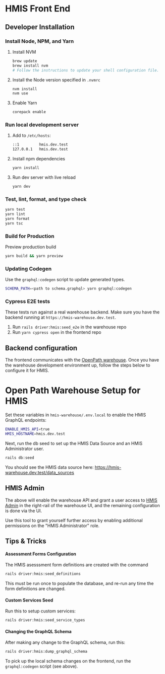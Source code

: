 # HMIS Front End

## Developer Installation

### Install Node, NPM, and Yarn

1. Install NVM

   ```sh
   brew update
   brew install nvm
   # Follow the instructions to update your shell configuration file.
   ```

2. Install the Node version specified in `.nvmrc`

   ```sh
   nvm install
   nvm use
   ```

3. Enable Yarn
   ```sh
   corepack enable
   ```

### Run local development server

1. Add to `/etc/hosts`:

   ```sh
   ::1         hmis.dev.test
   127.0.0.1   hmis.dev.test
   ```

2. Install npm dependencies

   ```sh
   yarn install
   ```

3. Run dev server with live reload

   ```sh
   yarn dev
   ```

### Test, lint, format, and type check

```sh
yarn test
yarn lint
yarn format
yarn tsc
```

### Build for Production

Preview production build

```sh
yarn build && yarn preview
```

### Updating Codegen

Use the `graphql:codegen` script to update generated types.

```sh
SCHEMA_PATH=<path to schema.graphql> yarn graphql:codegen
```

### Cypress E2E tests

These tests run against a real warehouse backend. Make sure you have the backend running at `https://hmis-warehouse.dev.test`.

1. Run `rails driver:hmis:seed_e2e` in the warehouse repo
2. Run `yarn cypress open` in the frontend repo


## Backend configuration

The frontend communicates with the [OpenPath warehouse](https://github.com/greenriver/hmis-warehouse).
Once you have the warehouse development environment up, follow the steps below to configure it for HMIS.

# Open Path Warehouse Setup for HMIS

Set these variables in `hmis-warehouse/.env.local` to enable the HMIS GraphQL endpoints:

```sh
ENABLE_HMIS_API=true
HMIS_HOSTNAME=hmis.dev.test
```

Next, run the db seed to set up the HMIS Data Source and an HMIS Administrator user.

```sh
rails db:seed
```

You should see the HMIS data source here: https://hmis-warehouse.dev.test/data_sources

## HMIS Admin

The above will enable the warehouse API and grant a user access to
[HMIS Admin](https://hmis-warehouse.dev.test/hmis_admin/roles) in the
right-rail of the warehouse UI, and the remaining configuration is done via the UI.

Use this tool to grant yourself further access by enabling additional permissions on the "HMIS Administrator" role.

## Tips & Tricks

#### Assessment Forms Configuration

The HMIS asesssment form definitions are created with the command

```sh
rails driver:hmis:seed_definitions
```

This must be run once to populate the database, and re-run any time the
form definitions are changed.

#### Custom Services Seed

Run this to setup custom services:

```sh
rails driver:hmis:seed_service_types
```

#### Changing the GraphQL Schema

After making any change to the GraphQL schema, run this:

```sh
rails driver:hmis:dump_graphql_schema
```

To pick up the local schema changes on the frontend, run the `graphql:codegen` script (see above).